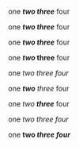 one *__two three__* four

one _**two three**_ four

one ***two three*** four

one ***two* three** four

one ***two* three* four*

one ***two** three* four

one _two __three___ four

one _two _three _four___

one __two _three four___
